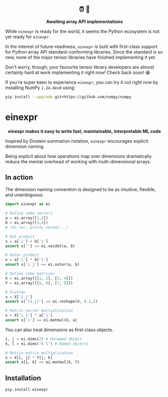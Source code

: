 <h2 align="center"> ⏰ 👀 </h2>
<p align="center">
    <b>Awaiting array API implementations</b>
</p>


While `einexpr` is ready for the world, it seems the Python ecosystem is not yet ready for `einexpr`.

In the interest of future-readiness, `einexpr` is built with first-class support for Python array API standard-conforming libraries. Since the standard is so new, none of the major tensor libraries have finished implementing it yet.

Don't worry, though; your favourite tensor library developers are almost certainly hard at work implementing it right now! Check back soon! 😁

If you're super keen to experience `einexpr`, you can try it out right now by installing NumPy `1.24.dev0` using:

```bash
pip install --upgrade git+https://github.com/numpy/numpy
```

# einexpr

<p align="center">
    <b> einexpr makes it easy to write fast, maintainable, interpretable ML code </b>
</p>

Inspired by Einstein summation notation, `einexpr` encourages explicit dimension naming.

Being explicit about how operations map over dimensions dramatically reduce the mental overhead of working with multi-dimensional arrays.

## In action

The dimension naming convention is designed to be as intuitive, flexible, and unambiguous.

```python
import einexpr as ei

# Define some vectors
a = ei.array([1,2])
b = ei.array([3,4])
# (So far, pretty normal...)

# Dot product
x = a['i'] + b['i']
assert x[''] == ei.vecdot(a, b)

# Outer product
x = a['i'] * b['j']
assert x['i j'] == ei.outer(a, b)

# Define some matrices
X = ei.array([[1, 2], [3, 4]])
Y = ei.array([[5, 6], [7, 8]])

# Flatten
x = X['i j']
assert x['(i,j)'] == ei.reshape(X, (-1,))

# Matrix-vector multiplication
x = X['i j'] * a['j']
assert x['i'] == ei.matmul(X, a)
```

You can also treat dimensions as first-class objects.

```python
i, j = ei.dims(2) # Unnamed object
k, l = ei.dims('k l') # Named objects

# Matrix-matrix multiplication
x = X[i, j] * Y[j, k]
assert x[i, k] == ei.matmul(X, Y)
```

## Installation

```bash
pip install einexpr
```